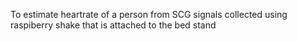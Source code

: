 To estimate heartrate of a person from SCG signals collected using raspiberry shake that is attached to the bed stand
